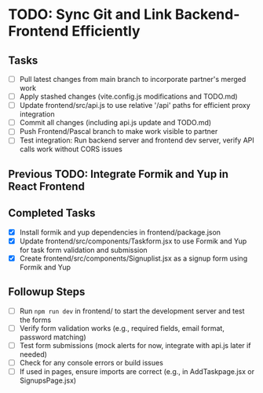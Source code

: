 # TODO: Sync Git and Link Backend-Frontend Efficiently

## Tasks
- [ ] Pull latest changes from main branch to incorporate partner's merged work
- [ ] Apply stashed changes (vite.config.js modifications and TODO.md)
- [ ] Update frontend/src/api.js to use relative '/api' paths for efficient proxy integration
- [ ] Commit all changes (including api.js update and TODO.md)
- [ ] Push Frontend/Pascal branch to make work visible to partner
- [ ] Test integration: Run backend server and frontend dev server, verify API calls work without CORS issues

## Previous TODO: Integrate Formik and Yup in React Frontend

## Completed Tasks
- [x] Install formik and yup dependencies in frontend/package.json
- [x] Update frontend/src/components/Taskform.jsx to use Formik and Yup for task form validation and submission
- [x] Create frontend/src/components/Signuplist.jsx as a signup form using Formik and Yup

## Followup Steps
- [ ] Run `npm run dev` in frontend/ to start the development server and test the forms
- [ ] Verify form validation works (e.g., required fields, email format, password matching)
- [ ] Test form submissions (mock alerts for now, integrate with api.js later if needed)
- [ ] Check for any console errors or build issues
- [ ] If used in pages, ensure imports are correct (e.g., in AddTaskpage.jsx or SignupsPage.jsx)
